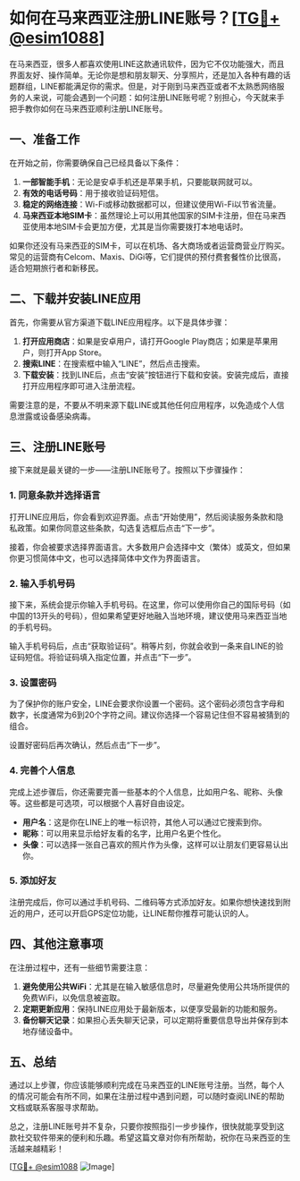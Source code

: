 # 如何在马来西亚注册LINE账号？[[TG💪+ @esim1088](https://t.me/s/esim1088)]

在马来西亚，很多人都喜欢使用LINE这款通讯软件，因为它不仅功能强大，而且界面友好、操作简单。无论你是想和朋友聊天、分享照片，还是加入各种有趣的话题群组，LINE都能满足你的需求。但是，对于刚到马来西亚或者不太熟悉网络服务的人来说，可能会遇到一个问题：如何注册LINE账号呢？别担心，今天就来手把手教你如何在马来西亚顺利注册LINE账号。

## 一、准备工作

在开始之前，你需要确保自己已经具备以下条件：

1. **一部智能手机**：无论是安卓手机还是苹果手机，只要能联网就可以。
2. **有效的电话号码**：用于接收验证码短信。
3. **稳定的网络连接**：Wi-Fi或移动数据都可以，但建议使用Wi-Fi以节省流量。
4. **马来西亚本地SIM卡**：虽然理论上可以用其他国家的SIM卡注册，但在马来西亚使用本地SIM卡会更加方便，尤其是当你需要拨打本地电话时。

如果你还没有马来西亚的SIM卡，可以在机场、各大商场或者运营商营业厅购买。常见的运营商有Celcom、Maxis、DiGi等，它们提供的预付费套餐性价比很高，适合短期旅行者和新移民。

## 二、下载并安装LINE应用

首先，你需要从官方渠道下载LINE应用程序。以下是具体步骤：

1. **打开应用商店**：如果是安卓用户，请打开Google Play商店；如果是苹果用户，则打开App Store。
2. **搜索LINE**：在搜索框中输入“LINE”，然后点击搜索。
3. **下载安装**：找到LINE后，点击“安装”按钮进行下载和安装。安装完成后，直接打开应用程序即可进入注册流程。

需要注意的是，不要从不明来源下载LINE或其他任何应用程序，以免造成个人信息泄露或设备感染病毒。

## 三、注册LINE账号

接下来就是最关键的一步——注册LINE账号了。按照以下步骤操作：

### 1. 同意条款并选择语言

打开LINE应用后，你会看到欢迎界面。点击“开始使用”，然后阅读服务条款和隐私政策。如果你同意这些条款，勾选复选框后点击“下一步”。

接着，你会被要求选择界面语言。大多数用户会选择中文（繁体）或英文，但如果你更习惯简体中文，也可以选择简体中文作为界面语言。

### 2. 输入手机号码

接下来，系统会提示你输入手机号码。在这里，你可以使用你自己的国际号码（如中国的13开头的号码），但如果希望更好地融入当地环境，建议使用马来西亚当地的手机号码。

输入手机号码后，点击“获取验证码”。稍等片刻，你就会收到一条来自LINE的验证码短信。将验证码填入指定位置，并点击“下一步”。

### 3. 设置密码

为了保护你的账户安全，LINE会要求你设置一个密码。这个密码必须包含字母和数字，长度通常为6到20个字符之间。建议你选择一个容易记住但不容易被猜到的组合。

设置好密码后再次确认，然后点击“下一步”。

### 4. 完善个人信息

完成上述步骤后，你还需要完善一些基本的个人信息，比如用户名、昵称、头像等。这些都是可选项，可以根据个人喜好自由设定。

- **用户名**：这是你在LINE上的唯一标识符，其他人可以通过它搜索到你。
- **昵称**：可以用来显示给好友看的名字，比用户名更个性化。
- **头像**：可以选择一张自己喜欢的照片作为头像，这样可以让朋友们更容易认出你。

### 5. 添加好友

注册完成后，你可以通过手机号码、二维码等方式添加好友。如果你想快速找到附近的用户，还可以开启GPS定位功能，让LINE帮你推荐可能认识的人。

## 四、其他注意事项

在注册过程中，还有一些细节需要注意：

1. **避免使用公共WiFi**：尤其是在输入敏感信息时，尽量避免使用公共场所提供的免费WiFi，以免信息被盗取。
2. **定期更新应用**：保持LINE应用处于最新版本，以便享受最新的功能和服务。
3. **备份聊天记录**：如果担心丢失聊天记录，可以定期将重要信息导出并保存到本地存储设备中。

## 五、总结

通过以上步骤，你应该能够顺利完成在马来西亚的LINE账号注册。当然，每个人的情况可能会有所不同，如果在注册过程中遇到问题，可以随时查阅LINE的帮助文档或联系客服寻求帮助。

总之，注册LINE账号并不复杂，只要你按照指引一步步操作，很快就能享受到这款社交软件带来的便利和乐趣。希望这篇文章对你有所帮助，祝你在马来西亚的生活越来越精彩！

[[TG💪+ @esim1088](https://t.me/s/esim1088) ![Image](https://i.postimg.cc/4NQfJmqS/Snipaste-2025-05-13-00-14-12.png)]